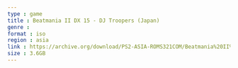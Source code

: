 ```yaml
---
type : game
title : Beatmania II DX 15 - DJ Troopers (Japan)
genre : 
format : iso
region : asia
link : https://archive.org/download/PS2-ASIA-ROMS321COM/Beatmania%20II%20DX%2015%20-%20DJ%20Troopers%20%28Japan%29.7z
size : 3.6GB
---
```

